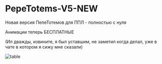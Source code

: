 # PepeTotems-V5-NEW
Новая версия ПепеТотемов для ППЛ - полностью с нуля

Анимации теперь БЕСПЛАТНЫЕ 

(Ил дважды, извините, я был уставшим, не заметил когда делал, уже в чате в котором я сижу мне сказали)

![table](https://github.com/ParanoidWIRES/PepeTotems-V5-NEW/assets/95398007/372f2390-eaa8-4a3f-a3f2-f7481f233296)

